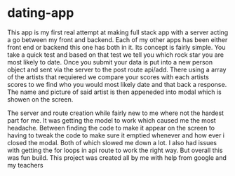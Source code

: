 # dating-app
This app is my first real attempt at making full stack app with a server acting a go between my front and backend. Each of my other apps has been either front end or backend this one has both in it. Its concept is fairly simple. You take a quick test and based on that test we tell you which rock star you are most likely to date. Once you submit your data is put into a new person object and sent via the server to the post route api/add. There using a array of the artists that requiered we compare your scores with each artists scores to we find who you would most likely date and that back a response. The name and picture of said artist is then appeneded into modal which is showen on the screen. 

The server and route creation while fairly new to me where not the hardest part for me. It was getting the model to work which caused me the most headache. Between finding the code to make it appear on the screen to having to tweak the code to make sure it emptied whenever and how ever i closed the modal. Both of which slowed me down a lot. I also had issues with getting the for loops in api route to work the right way. But overall this was fun build. This project was created all by me with help from google and my teachers
